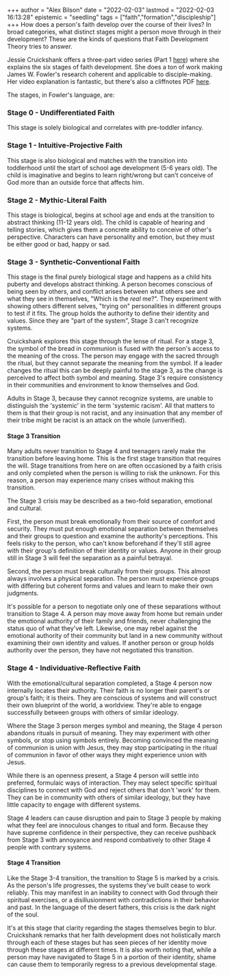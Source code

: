 +++
author = "Alex Bilson"
date = "2022-02-03"
lastmod = "2022-02-03 16:13:28"
epistemic = "seedling"
tags = ["faith","formation","discipleship"]
+++
How does a person's faith develop over the course of their lives? In broad categories, what distinct stages might a person move through in their development? These are the kinds of questions that Faith Development Theory tries to answer.

Jessie Cruickshank offers a three-part video series (Part 1 [here](https://yourbrainbyjess.com/faith-development-theory-part-1/)) where she explains the six stages of faith development. She does a ton of work making James W. Fowler's research coherent and applicable to disciple-making. Her video explanation is fantastic, but there's also a cliffnotes PDF [here](https://yourbrainbyjess.com/wp-content/uploads/2021/12/Faith-Development-Theory-1.pdf).

The stages, in Fowler's language, are:

### Stage 0 - Undifferentiated Faith

This stage is solely biological and correlates with pre-toddler infancy.

### Stage 1 - Intuitive-Projective Faith

This stage is also biological and matches with the transition into toddlerhood until the start of school age development (5-6 years old). The child is imaginative and begins to learn right/wrong but can't conceive of God more than an outside force that affects him.

### Stage 2 - Mythic-Literal Faith

This stage is biological, begins at school age and ends at the transition to abstract thinking (11-12 years old). The child is capable of hearing and telling stories, which gives them a concrete ability to conceive of other's perspective. Characters can have personality and emotion, but they must be either good or bad, happy or sad.

### Stage 3 - Synthetic-Conventional Faith

This stage is the final purely biological stage and happens as a child hits puberty and develops abstract thinking. A person becomes conscious of being seen by others, and conflict arises between what others see and what they see in themselves, "Which is the _real_ me?". They experiment with showing others different selves, "trying on" personalities in different groups to test if it fits. The group holds the authority to define their identity and values. Since they are "part of the system", Stage 3 can't recognize systems.

Cruickshank explores this stage through the lense of ritual. For a stage 3, the symbol of the bread in communion is fused with the person's access to the meaning of the cross. The person may engage with the sacred through the ritual, but they cannot separate the meaning from the symbol. If a leader changes the ritual this can be deeply painful to the stage 3, as the change is perceived to affect both symbol and meaning. Stage 3's require consistency in their communities and environment to know themselves and God.

Adults in Stage 3, because they cannot recognize systems, are unable to distinguish the 'systemic' in the term 'systemic racism'. All that matters to them is that their group is not racist, and any insinuation that any member of their tribe might be racist is an attack on the whole (unverified).

#### Stage 3 Transition

Many adults never transition to Stage 4 and teenagers rarely make the transition before leaving home. This is the first stage transition that requires the will. Stage transitions from here on are often occasioned by a faith crisis and only completed when the person is willing to risk the unknown. For this reason, a person may experience many crises without making this transition.

The Stage 3 crisis may be described as a two-fold separation, emotional and cultural.

First, the person must break emotionally from their source of comfort and security. They must put enough emotional separation between themselves and their groups to question and examine the authority's perceptions. This feels risky to the person, who can't know beforehand if they'll still agree with their group's definition of their identity or values. Anyone in their group still in Stage 3 will feel the separation as a painful betrayal.

Second, the person must break culturally from their groups. This almost always involves a physical separation. The person must experience groups with differing but coherent forms and values and learn to make their own judgments.

It's possible for a person to negotiate only one of these separations without transition to Stage 4. A person may move away from home but remain under the emotional authority of their family and friends, never challenging the status quo of what they've left. Likewise, one may rebel against the emotional authority of their community but land in a new community without examining their own identity and values. If another person or group holds authority over the person, they have not negotiated this transition.

### Stage 4 - Individuative-Reflective Faith

With the emotional/cultural separation completed, a Stage 4 person now internally locates their authority. Their faith is no longer their parent's or group's faith; it is theirs. They are conscious of systems and will construct their own blueprint of the world, a worldview. They're able to engage successfully between groups with others of similar ideology.

Where the Stage 3 person merges symbol and meaning, the Stage 4 person abandons rituals in pursuit of meaning. They may experiment with other symbols, or stop using symbols entirely. Becoming convinced the meaning of communion is union with Jesus, they may stop participating in the ritual of communion in favor of other ways they might experience union with Jesus.

While there is an openness present, a Stage 4 person will settle into preferred, formulaic ways of interaction. They may select specific spiritual disciplines to connect with God and reject others that don't 'work' for them. They can be in community with others of similar ideology, but they have little capacity to engage with different systems.

Stage 4 leaders can cause disruption and pain to Stage 3 people by making what they feel are innoculous changes to ritual and form. Because they have supreme confidence in their perspective, they can receive pushback from Stage 3 with annoyance and respond combatively to other Stage 4 people with contrary systems.

#### Stage 4 Transition

Like the Stage 3-4 transition, the transition to Stage 5 is marked by a crisis. As the person's life progresses, the systems they've built cease to work reliably. This may manifest in an inability to connect with God through their spiritual exercises, or a disillusionment with contradictions in their behavior and past. In the language of the desert fathers, this crisis is the dark night of the soul.

It's at this stage that clarity regarding the stages themselves begin to blur. Cruickshank remarks that her faith development does not holistically march through each of these stages but has seen pieces of her identity move through these stages at different times. It is also worth noting that, while a person may have navigated to Stage 5 in a portion of their identity, shame can cause them to temporarily regress to a previous developmental stage.
